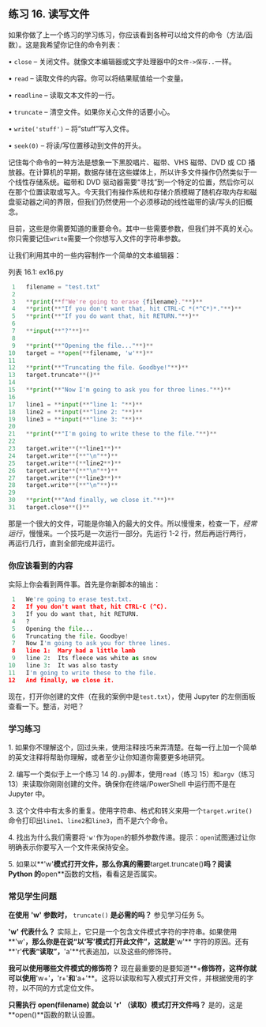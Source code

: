 ## 练习 16. 读写文件

如果你做了上一个练习的学习练习，你应该看到各种可以给文件的命令（方法/函数）。这是我希望你记住的命令列表：

• `close` – 关闭文件。就像文本编辑器或文字处理器中的`文件->保存..`一样。

• `read` – 读取文件的内容。你可以将结果赋值给一个变量。

• `readline` – 读取文本文件的一行。

• `truncate` – 清空文件。如果你关心文件的话要小心。

• `write('stuff')` – 将“stuff”写入文件。

• `seek(0)` – 将读/写位置移动到文件的开头。

记住每个命令的一种方法是想象一下黑胶唱片、磁带、VHS 磁带、DVD 或 CD 播放器。在计算机的早期，数据存储在这些媒体上，所以许多文件操作仍然类似于一个线性存储系统。磁带和 DVD 驱动器需要“寻找”到一个特定的位置，然后你可以在那个位置读取或写入。今天我们有操作系统和存储介质模糊了随机存取内存和磁盘驱动器之间的界限，但我们仍然使用一个必须移动的线性磁带的读/写头的旧概念。

目前，这些是你需要知道的重要命令。其中一些需要参数，但我们并不真的关心。你只需要记住`write`需要一个你想写入文件的字符串参数。

让我们利用其中的一些内容制作一个简单的文本编辑器：

列表 16.1: ex16.py

```py
 1   filename = "test.txt"
 2
 3   **print(**f"We're going to erase {filename}."**)**
 4   **print(**"If you don't want that, hit CTRL-C *(*^C*)*."**)**
 5   **print(**"If you do want that, hit RETURN."**)**
 6
 7   **input(**"?"**)**
 8
 9   **print(**"Opening the file..."**)**
10   target = **open(**filename, 'w'**)**
11
12   **print(**"Truncating the file. Goodbye!"**)**
13   target.truncate**()**
14
15   **print(**"Now I'm going to ask you for three lines."**)**
16
17   line1 = **input(**"line 1: "**)**
18   line2 = **input(**"line 2: "**)**
19   line3 = **input(**"line 3: "**)**
20
21   **print(**"I'm going to write these to the file."**)**
22
23   target.write**(**line1**)**
24   target.write**(**"\n"**)**
25   target.write**(**line2**)**
26   target.write**(**"\n"**)**
27   target.write**(**line3**)**
28   target.write**(**"\n"**)**
29
30   **print(**"And finally, we close it."**)**
31   target.close**()**
```

那是一个很大的文件，可能是你输入的最大的文件。所以慢慢来，检查一下，*经常运行*，慢慢来。一个技巧是一次运行一部分。先运行 1-2 行，然后再运行两行，再运行几行，直到全部完成并运行。

### 你应该看到的内容

实际上你会看到两件事。首先是你新脚本的输出：

```py
 1   We're going to erase test.txt.
 2   If you don't want that, hit CTRL-C (^C).
 3   If you do want that, hit RETURN.
 4   ?
 5   Opening the file...
 6   Truncating the file. Goodbye!
 7   Now I'm going to ask you for three lines.
 8   line 1:  Mary had a little lamb
 9   line 2:  Its fleece was white as snow
10   line 3:  It was also tasty
11   I'm going to write these to the file.
12   And finally, we close it.
```

现在，打开你创建的文件（在我的案例中是`test.txt`），使用 Jupyter 的左侧面板查看一下。整洁，对吧？

### 学习练习

1\. 如果你不理解这个，回过头来，使用注释技巧来弄清楚。在每一行上加一个简单的英文注释将帮助你理解，或者至少让你知道你需要更多地研究。

2\. 编写一个类似于上一个练习 14 的`.py`脚本，使用`read`（练习 15）和`argv`（练习 13）来读取你刚刚创建的文件。确保你在终端/PowerShell 中运行而不是在 Jupyter 中。

3\. 这个文件中有太多的重复。使用字符串、格式和转义来用一个`target.write()`命令打印出`line1`、`line2`和`line3`，而不是六个命令。

4\. 找出为什么我们需要将`'w'`作为`open`的额外参数传递。提示：`open`试图通过让你明确表示你要写入一个文件来保持安全。

5\. 如果以**'w'**模式打开文件，那么你真的需要**target.truncate()**吗？阅读 Python 的**open**函数的文档，看看这是否属实。

### 常见学生问题

**在使用** **'w'** **参数时，** `truncate()` **是必需的吗？** 参见学习任务 5。

**'w'** **代表什么？** 实际上，它只是一个包含文件模式字符的字符串。如果使用**'w'**，那么你是在说“以‘写’模式打开此文件”，这就是**'w'** 字符的原因。还有**'r'**代表“读取”，**'a'**代表追加，以及这些的修饰符。

**我可以使用哪些文件模式的修饰符？** 现在最重要的是要知道**+**修饰符，这样你就可以使用**'w+'**，**'r+'**和**'a+'**。这将以读取和写入模式打开文件，并根据使用的字符，以不同的方式定位文件。

**只需执行** **open(filename)** **就会以** **'r'** **（读取）模式打开文件吗？** 是的，这是**open()**函数的默认设置。
